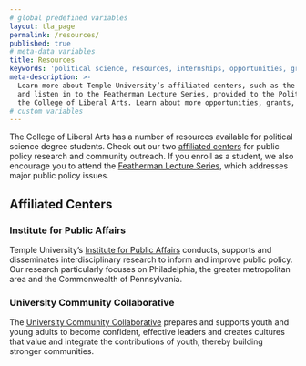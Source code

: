 ```yaml
---
# global predefined variables
layout: tla_page
permalink: /resources/
published: true
# meta-data variables
title: Resources
keywords: 'political science, resources, internships, opportunities, grants'
meta-description: >-
  Learn more about Temple University’s affiliated centers, such as the Institute for Public Affairs,
  and listen in to the Featherman Lecture Series, provided to the Political Science program from 
  the College of Liberal Arts. Learn about more opportunities, grants, and resources.
# custom variables
---
```

The College of Liberal Arts has a number of resources available for political science degree students. Check out our two [affiliated centers](#affiliated-centers) for public policy research and community outreach. If you enroll as a student, we also encourage you to attend the [Featherman Lecture Series](#featherman-lecture-series), which addresses major public policy issues.

## Affiliated Centers

### Institute for Public Affairs
Temple University’s [Institute for Public Affairs](http://www.cla.temple.edu/ipa/) conducts, supports and disseminates interdisciplinary research to inform and improve public policy. Our research particularly focuses on Philadelphia, the greater metropolitan area and the Commonwealth of Pennsylvania.

### University Community Collaborative
The [University Community Collaborative](http://uccollab.org/) prepares and supports youth and young adults to become confident, effective leaders and creates cultures that value and integrate the contributions of youth, thereby building stronger communities.
